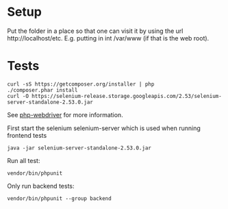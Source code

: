 # Setup

Put the folder in a place so that one can visit it by using the url
http://localhost/etc. E.g. putting in int /var/www (if that is the web root).

# Tests

```
curl -sS https://getcomposer.org/installer | php
./composer.phar install
curl -O https://selenium-release.storage.googleapis.com/2.53/selenium-server-standalone-2.53.0.jar
```
See [php-webdriver](https://github.com/facebook/php-webdriver) for more information.

First start the selenium selenium-server which is used when running frontend
tests

```
java -jar selenium-server-standalone-2.53.0.jar
```

Run all test:

```
vendor/bin/phpunit
```

Only run backend tests:

```
vendor/bin/phpunit --group backend
```
